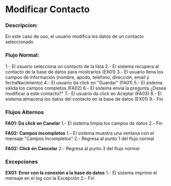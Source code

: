 # Modificar Contacto
### Descripcion:
En este caso de uso, el usuario modifica los datos de un contacto seleccionado
### Flujo Normal:
1.- El usuario selecciona un contacto de la lista
2.- El sistema recupera al contacto de la base de datos para mostrarlos (EX01)
3.- El usuario llena los campos de información (nombre, apodo, telefono, dirección, email y fechaNacimiento)
4.- El usuario da click en "Guardar" (FA01) 
5.- El sistema valida los campos completos (FA02)
6.- El sistema envia la pregunta ¿Desea modificar a este contacto?"
7.- El usuario da click en Aceptar (FA03)
8.- El sistema almacena los datos del contacto en la base de datos (EX01)
9.- Fin

### Flujos Alternos
**FA01: Da click en Canelar**
1.- El sistema limpia los campos de datos
2.- Fin

**FA02: Campos incompletos**
1.- El sistema muestra una ventana con el mensaje "Campos Incompletos"
2.- Regresa al punto 1 del flujo normal

**FA02: Click en Cancelar**
2.- Regresa al punto 3 del flujo normal

### Excepciones
**EX01: Error con la conexión a la base de datos**
1.- El sistema imprime el mensaje en el log con la Excepción
2.- Fin